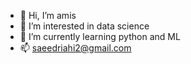 - 👋 Hi, I’m amis
- 👀 I’m interested in data science 
- 🌱 I’m currently learning python and ML
- 📫 saeedriahi2@gmail.com
<!---
amisriahi/amisriahi is a ✨ special ✨ repository because its `README.md` (this file) appears on your GitHub profile.
You can click the Preview link to take a look at your changes.
--->
